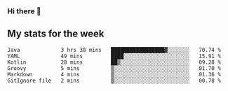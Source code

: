 ### Hi there 👋

## My stats for the week
<!--START_SECTION:waka-->

```text
Java             3 hrs 38 mins   █████████████████▓░░░░░░░   70.74 %
YAML             49 mins         ████░░░░░░░░░░░░░░░░░░░░░   15.91 %
Kotlin           28 mins         ██▒░░░░░░░░░░░░░░░░░░░░░░   09.28 %
Groovy           5 mins          ▒░░░░░░░░░░░░░░░░░░░░░░░░   01.70 %
Markdown         4 mins          ▒░░░░░░░░░░░░░░░░░░░░░░░░   01.36 %
GitIgnore file   2 mins          ▒░░░░░░░░░░░░░░░░░░░░░░░░   00.78 %
```

<!--END_SECTION:waka-->